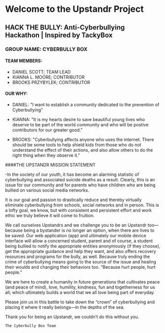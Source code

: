 # Welcome to the Upstandr Project

## HACK THE BULLY: Anti-Cyberbullying Hackathon | Inspired by TackyBox

### GROUP NAME: CYBERBULLY BOX
#### TEAM MEMBERS:  
- DANIEL SCOTT; TEAM LEAD
- KIANNA L. MOORE; CONTRIBUTOR
- BROOKS PRZYBYLEK; CONTRIBUTOR


#### OUR WHY:
- DANIEL:  "I want to establish a community dedicated to the prevention of Cyberbullying"

- KIANNA: "It is my hearts desire to save beautiful young lives who deserve to be part of the world community and who will be postive contributors for our greater good."

- BROOKS: "Cyberbullying affects anyone who uses the internet.  There should be some tools to help shield kids from those who do not understand the effect of their actions, and also allow others to do the right thing when they observe it."


####THE UPSTANDR MISSION STATEMENT

-In the society of our youth, it has become an alarming statistic of cyberbullying and associated suicide deaths as a result.  Clearly, this is an issue for our community and for parents who have children who are being bullied on various social media networks.

It is our goal and passion to drastically reduce and thereby virtually eliminate cyberbullying from schools, social networks and in person.  This is a lofty goal, we know, but with consistent and persistent effort and work ethic we truly believe it will come to fruition.

We call ourselves Upstandrs and we challenge you to be an Upstandr too—because being a bystander is no longer an option, when there are lives to be saved.  Our web application (app) and ultimately our mobile device interface will allow a concerned student, parent and of course, a student being bullied to notify the appropriate entities anonymously (if they choose), get the appropriate guidance and help they want, and also offers recovery resources and programs for the bully, as well.  Because truly ending the crime of cyberbullying means going to the source of the issue and healing their woulds and changing their behaviors too. “Because hurt people, hurt people.”

We are here to create a humanity in future generations that cultivates peace (and peace of mind), love, humility, kindness, fun and togetherness for us all; which ultimately builds a world that we all love being part of everyday.

Please join us in this battle to take down the “crown” of cyberbullying and placing it where it really belongs—in the depths of the sea.

Thank you for being an Upstandr, we couldn’t do this without you.

    The Cyberbully Box Team
    
    
#####
    



